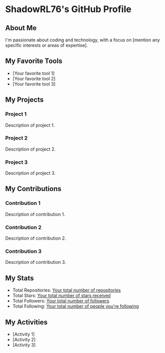 # ShadowRL76's GitHub Profile

## About Me
I'm passionate about coding and technology, with a focus on [mention any specific interests or areas of expertise].

## My Favorite Tools
- [Your favorite tool 1]
- [Your favorite tool 2]
- [Your favorite tool 3]

## My Projects
### Project 1
Description of project 1.

### Project 2
Description of project 2.

### Project 3
Description of project 3.

## My Contributions
### Contribution 1
Description of contribution 1.

### Contribution 2
Description of contribution 2.

### Contribution 3
Description of contribution 3.

## My Stats
- Total Repositories: [Your total number of repositories](https://github.com/ShadowRL76?tab=repositories)
- Total Stars: [Your total number of stars received](https://github.com/ShadowRL76?tab=stars)
- Total Followers: [Your total number of followers](https://github.com/ShadowRL76?tab=followers)
- Total Following: [Your total number of people you're following](https://github.com/ShadowRL76?tab=following)

## My Activities
- [Activity 1]
- [Activity 2]
- [Activity 3]

